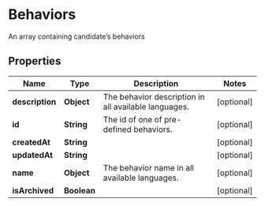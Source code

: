 

# Behaviors

An array containing candidate’s behaviors

## Properties

| Name | Type | Description | Notes |
|------------ | ------------- | ------------- | -------------|
|**description** | **Object** | The behavior description in all available languages. |  [optional] |
|**id** | **String** | The id of one of pre-defined behaviors. |  [optional] |
|**createdAt** | **String** |  |  [optional] |
|**updatedAt** | **String** |  |  [optional] |
|**name** | **Object** | The behavior name in all available languages. |  [optional] |
|**isArchived** | **Boolean** |  |  [optional] |



